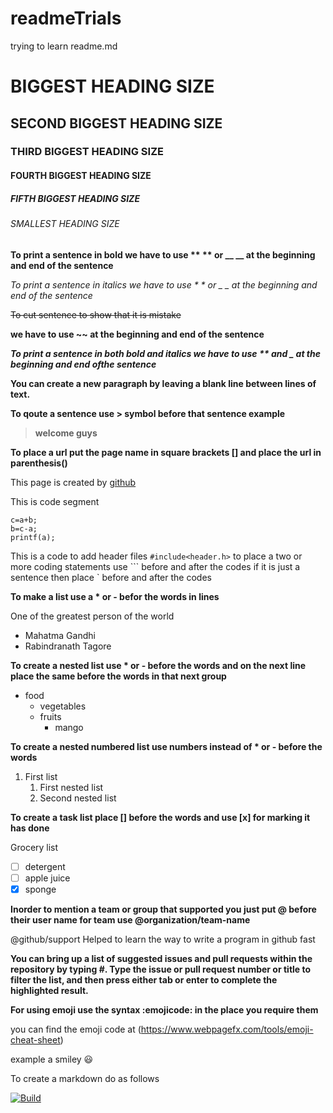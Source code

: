 # readmeTrials
trying to learn readme.md
# BIGGEST HEADING SIZE
## SECOND BIGGEST HEADING SIZE
### THIRD BIGGEST HEADING SIZE
#### FOURTH BIGGEST HEADING SIZE
##### FIFTH BIGGEST HEADING SIZE
###### SMALLEST HEADING SIZE
**To print a sentence in bold we have to use ** ** or __ __ at the beginning and end of the sentence**

*To print a sentence in italics we have to use * * or _ _ at the beginning and end of the sentence*

~~To cut sentence to show that it is mistake~~

**we have to use ~~ at the beginning and end of the sentence**

**_To print a sentence in both bold and italics we have to use ** and _ at the beginning and end ofthe sentence_**

**You can create a new paragraph by leaving a blank line between lines of text.**

**To qoute a sentence use > symbol before that sentence example**
>**welcome guys**

**To place a url put the page name in square brackets [] and place the url in parenthesis()**

This page is created by [github](https://pages.github.com)


This is  code segment
```
c=a+b;
b=c-a;
printf(a);
```
This is a code to add header files `#include<header.h>`
to place a two or more coding statements use ``` before and after the codes
if it is just a sentence then place ` before and after the codes

__To make a list use a * or - befor the words in lines__

One of the greatest person of the world
 * Mahatma Gandhi 
 * Rabindranath Tagore

**To create a nested list use * or - before the words and on the next line place the same before the words in that next group**  

* food
  * vegetables
  * fruits
    * mango

**To create a nested numbered list use numbers instead of * or - before the words** 

1. First list
   1. First nested list
   2. Second nested list
 
**To create a task list place [] before the words and use [x] for marking it has done**

Grocery list
  - [ ] detergent
  - [ ] apple juice
  - [x] sponge
  
**Inorder to mention a team or group that supported you just put @ before their user name for team use @organization/team-name**  

@github/support Helped  to learn the way to write a program in github fast

**You can bring up a list of suggested issues and pull requests within the repository by typing #. Type the issue or pull request number or title to filter the list, and then press either tab or enter to complete the highlighted result.**

**For using emoji use the syntax :emojicode: in the place you require them**

you can find the emoji code at (https://www.webpagefx.com/tools/emoji-cheat-sheet)

example a smiley :smiley: 

To create a markdown do as follows

[![Build][travis-button]][travis] 

[travis-button]: http://img.shields.io/travis/Python-Markdown/markdown.svg

[travis]: https://travis-ci.org/Python-Markdown/markdown
